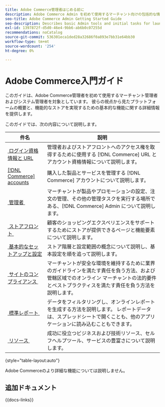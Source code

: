 ```yaml
---
title: Adobe Commerce管理者はじめる前に
description: Adobe Commerce Admin を初めて使用するマーチャント向けの包括的な情報です。
seo-title: Adobe Commerce Admin Getting Started Guide
seo-description: Describes basic Admin tools and initial tasks for launching an Adobe Commerce or Magento Open Source store.
exl-id: 1397872f-d5d0-46e4-9bb6-ab6b0c07255d
recommendations: noCatalog
source-git-commit: 536301eca1ded28a32686f0a893e7bb31e64bb30
workflow-type: tm+mt
source-wordcount: '254'
ht-degree: 0%

---
```


# Adobe Commerce入門ガイド

このガイドは、Adobe Commerce管理者を初めて使用するマーチャント管理者およびシステム管理者を対象としています。 彼らの視点から見たプラットフォームの概要と、機能的なストアを実現するための基本的な機能に関する詳細情報を提供します。

このガイドでは、次の内容について説明します。

| 件名 | 説明 |
| ------- | ----------- |
| [&#x200B; ログイン資格情報と URL](login-urls.md) | 管理者およびストアフロントへのアクセス権を取得するために使用する [!DNL Commerce] URL とアカウント資格情報について説明します。 |
| [[!DNL Commerce] accounts](commerce-account-create.md) | 購入した製品とサービスを管理する [!DNL Commerce] アカウントについて説明します。 |
| [&#x200B; 管理者 &#x200B;](admin.md) | マーチャントが製品やプロモーションの設定、注文の管理、その他の管理タスクを実行する場所である、[!DNL Commerce] Admin について説明します。 |
| [&#x200B; ストアフロント &#x200B;](storefront.md) | 顧客のショッピングエクスペリエンスをサポートするためにストアが提供できるページと機能要素について説明します。 |
| [&#x200B; 基本的なセットアップと設定 &#x200B;](websites-stores-views.md) | ストア階層と設定範囲の概念について説明し、基本設定を順を追って説明します。 |
| [&#x200B; サイトのコンプライアンス &#x200B;](privacy-policy.md) | マーチャントが安全な環境を維持するために業界のガイドラインを満たす責任を負う方法、および管轄区域でのオンライン マーチャントの法的要件とベストプラクティスを満たす責任を負う方法を説明します。 |
| [&#x200B; 標準レポート &#x200B;](reports-menu.md) | データをフィルタリングし、オンラインレポートを生成する方法を説明します。 レポートデータは、スプレッドシートで開くことも、他のアプリケーションに読み込むこともできます。 |
| [&#x200B; リソース &#x200B;](resources.md) | 成功に役立つビジネスおよび技術リソース、セルフヘルプツール、サービスの豊富さについて説明します。 |

{style="table-layout:auto"}

Adobe Commerceのより詳細な機能については説明しません。

## 追加ドキュメント

{{docs-links}}
